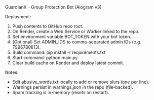 GuardianX - Group Protection Bot (Aiogram v3)

Deployment:
1. Push contents to GitHub repo root.
2. On Render, create a Web Service or Worker linked to the repo.
3. Set environment variable BOT_TOKEN with your bot token.
4. (Optional) Set ADMIN_IDS to comma-separated admin IDs (e.g. 7996780813).
5. Build command: pip install -r requirements.txt
6. Start command: python main.py
7. Clear build cache on Render and deploy latest commit.

Notes:
- Edit abusive_words.txt locally to add or remove slurs (one per line).
- Warnings persist in warnings.json in the repo (file-backed).
- Spam tracking is in-memory (resets on restart).
